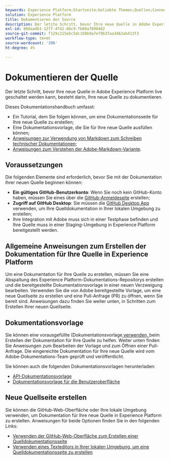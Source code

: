 ```yaml
---
keywords: Experience Platform;Startseite;beliebte Themen;Quellen;Connectoren;Quell-Connectoren;Quellen-SDK;SDK
solution: Experience Platform
title: Dokumentieren der Source
description: Der letzte Schritt, bevor Ihre neue Quelle in Adobe Experience Platform live geschaltet werden kann, besteht darin, Ihre neue Quelle zu dokumentieren.
exl-id: 80daadb1-127f-4f42-8bc9-fb89a7898462
source-git-commit: f129c215ebc5dc169b9a7ef9b3faa3463ab413f3
workflow-type: tm+mt
source-wordcount: '396'
ht-degree: 4%

---
```


# Dokumentieren der Quelle

Der letzte Schritt, bevor Ihre neue Quelle in Adobe Experience Platform live geschaltet werden kann, besteht darin, Ihre neue Quelle zu dokumentieren.

Dieses Dokumentationshandbuch umfasst:

* Ein Tutorial, dem Sie folgen können, um eine Dokumentationsseite für Ihre neue Quelle zu erstellen;
* Eine Dokumentationsvorlage, die Sie für Ihre neue Quelle ausfüllen können;
* [Anweisungen zur Verwendung von Markdown zum Schreiben technischer Dokumentationen](https://experienceleague.adobe.com/docs/contributor/contributor-guide/writing-essentials/markdown.html);
* [Anweisungen zum Verstehen der Adobe-Markdown-Variante](https://experienceleague.adobe.com/docs/contributor/contributor-guide/writing-essentials/markdown.html#custom-markdown-extensions).

## Voraussetzungen

Die folgenden Elemente sind erforderlich, bevor Sie mit der Dokumentation Ihrer neuen Quelle beginnen können:

* **Ein gültiges GitHub-Benutzerkonto**: Wenn Sie noch kein GitHub-Konto haben, müssen Sie eines über die [GitHub-Anmeldeseite](https://github.com/) erstellen;
* **Zugriff auf GitHub Desktop**: Sie müssen die [GitHub Desktop App](https://desktop.github.com/) verwenden, um Ihre Quelldokumentation in Ihrer lokalen Umgebung zu erstellen;
* Ihre Integration mit Adobe muss sich in einer Testphase befinden und Ihre Quelle muss in einer Staging-Umgebung in Experience Platform bereitgestellt werden.

## Allgemeine Anweisungen zum Erstellen der Dokumentation für Ihre Quelle in Experience Platform

Um eine Dokumentation für Ihre Quelle zu erstellen, müssen Sie eine Abspaltung des Experience Platform-Dokumentations-Repositorys erstellen und die bereitgestellte Dokumentationsvorlage in einer neuen Verzweigung bearbeiten. Verwenden Sie die von Adobe bereitgestellte Vorlage, um eine neue Quellseite zu erstellen und eine Pull-Anfrage (PR) zu öffnen, wenn Sie bereit sind. Anweisungen dazu finden Sie weiter unten, in Schritten zum Erstellen Ihrer neuen Quellseite.

## Dokumentationsvorlage

Sie können eine vorausgefüllte (Dokumentationsvorlage[ verwenden, ](./template.md) beim Erstellen der Dokumentation für Ihre Quelle zu helfen. Weiter unten finden Sie Anweisungen zum Bearbeiten der Vorlage und zum Öffnen einer Pull-Anfrage. Die eingereichte Dokumentation für Ihre neue Quelle wird vom Adobe-Dokumentations-Team geprüft und veröffentlicht.

Sie können auch die folgenden Dokumentationsvorlagen herunterladen:

* [API-Dokumentationsvorlage](../assets/api-template.zip)
* [Dokumentationsvorlage für die Benutzeroberfläche](../assets/ui-template.zip)

## Neue Quellseite erstellen

Sie können die GitHub-Web-Oberfläche oder Ihre lokale Umgebung verwenden, um Dokumentation für Ihre neue Quelle in Experience Platform zu erstellen. Anweisungen für beide Optionen finden Sie in den folgenden Links:

* [Verwenden der GitHub-Web-Oberfläche zum Erstellen einer Quelldokumentationsseite](./github.md)
* [Verwenden eines Texteditors in Ihrer lokalen Umgebung, um eine Quelldokumentationsseite zu erstellen](./text-editor.md)
